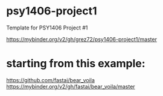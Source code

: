 # psy1406-project1

Template for PSY1406 Project #1

https://mybinder.org/v2/gh/grez72/psy1406-project1/master

# starting from this example:

https://github.com/fastai/bear_voila
https://mybinder.org/v2/gh/fastai/bear_voila/master
